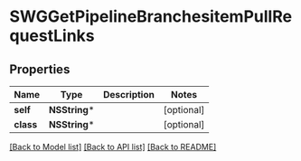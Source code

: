 # SWGGetPipelineBranchesitemPullRequestLinks

## Properties
Name | Type | Description | Notes
------------ | ------------- | ------------- | -------------
**self** | **NSString*** |  | [optional] 
**class** | **NSString*** |  | [optional] 

[[Back to Model list]](../README.md#documentation-for-models) [[Back to API list]](../README.md#documentation-for-api-endpoints) [[Back to README]](../README.md)



